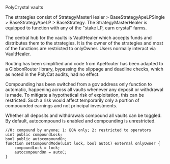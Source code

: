 
PolyCrystal vaults

The strategies consist of StrategyMasterHealer > BaseStrategyApeLPSingle > BaseStrategyApeLP > BaseStrategy. The StrategyMasterHealer is equipped to function with any of the "stake LP, earn crystal" farms.

The central hub for the vaults is VaultHealer which accepts funds and distributes them to the strategies. It is the owner of the strategies and most of the functions are restricted to onlyOwner. Users normally interact via VaultHealer.

Routing has been simplified and code from ApeRouter has been adapted to a GibbonRouter library, bypassing the slippage and deadline checks, which as noted in the PolyCat audits, had no effect.

Compounding has been switched from a gov address only function to automatic, happening across all vaults whenever any deposit or withdrawal is made. To mitigate a hypothetical risk of exploitation, this can be restricted. Such a risk would affect temporarily only a portion of compounded earnings and not principal investments.

Whether all deposits and withdrawals compound all vaults can be toggled. By default, autocompound is enabled and compounding is unrestricted.

    //0: compound by anyone; 1: EOA only; 2: restricted to operators
    uint public compoundLock;
    bool public autocompoundOn;
    function setCompoundMode(uint lock, bool autoC) external onlyOwner {
        compoundLock = lock;
        autocompoundOn = autoC;
    }
    
